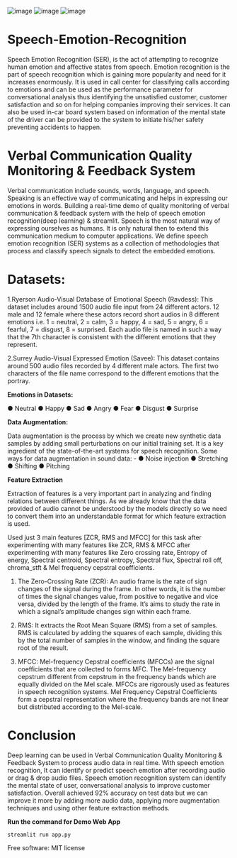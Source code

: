 ![image](https://user-images.githubusercontent.com/97804403/190919412-fff26825-d471-4a57-81b4-1aead9d48bfd.png)
![image](https://user-images.githubusercontent.com/97804403/190919419-0eedef7c-3447-4465-b59b-8eb85adab277.png)
![image](https://user-images.githubusercontent.com/97804403/190919424-7f9abda6-8a49-49b6-a549-6e9a8b00b1bd.png)


# Speech-Emotion-Recognition

Speech Emotion Recognition (SER), is the act of attempting to recognize human emotion and affective states from speech. Emotion recognition is the part of speech recognition which is gaining more popularity and need for it increases enormously. It is used in call center for classifying calls according to emotions and can be used as the performance parameter for conversational analysis thus identifying the unsatisfied customer, customer satisfaction and so on for helping companies improving their services. It can also be used in-car board system based on information of the mental state of the driver can be provided to the system to initiate his/her safety preventing accidents to happen.

# Verbal Communication Quality Monitoring & Feedback System

Verbal communication include sounds, words, language, and speech. Speaking is an effective way of communicating and helps in expressing our emotions in words. Building a real-time demo of quality monitoring of verbal communication & feedback system with the help of speech emotion recognition(deep learning) & streamlit. Speech is the most natural way of expressing ourselves as humans. It is only natural then to extend this communication medium to computer applications. We define speech emotion recognition (SER) systems as a collection of methodologies that process and classify speech signals to detect the embedded emotions.

# Datasets:

1.Ryerson Audio-Visual Database of Emotional Speech (Ravdess):
This dataset includes around 1500 audio file input from 24 different actors. 12 male and 12 female where these actors record short audios in 8 different emotions i.e. 1 = neutral, 2 = calm, 3 = happy, 4 = sad, 5 = angry, 6 = fearful, 7 = disgust, 8 = surprised. Each audio file is named in such a way that the 7th character is consistent with the different emotions that they represent.

2.Surrey Audio-Visual Expressed Emotion (Savee):
This dataset contains around 500 audio files recorded by 4 different male actors. The first two characters of the file name correspond to the different emotions that the portray.

**Emotions in Datasets:**

● Neutral ● Happy ● Sad ● Angry ● Fear ● Disgust ● Surprise

**Data Augmentation:**

Data augmentation is the process by which we create new synthetic data samples by adding small perturbations on our initial training set. It is a key ingredient of the state-of-the-art systems for speech recognition. Some ways for data augmentation in sound data: - ● Noise injection ● Stretching ● Shifting ● Pitching

**Feature Extraction**

Extraction of features is a very important part in analyzing and finding relations between different things. As we already know that the data provided of audio cannot be understood by the models directly so we need to convert them into an understandable format for which feature extraction is used.

Used just 3 main features [ZCR, RMS and MFCC] for this task after experimenting with many features like ZCR, RMS & MFCC after experimenting with many features like Zero crossing rate, Entropy of energy, Spectral centroid, Spectral entropy, Spectral flux, Spectral roll off, chroma_stft & Mel frequency cepstral coefficients.

1. The Zero-Crossing Rate (ZCR): An audio frame is the rate of sign changes of the signal during the frame. In other words, it is the number of times the signal changes value, from positive to negative and vice versa, divided by the length of the frame. It’s aims to study the rate in which a signal’s amplitude changes sign within each frame.

2. RMS: It extracts the Root Mean Square (RMS) from a set of samples. RMS is calculated by adding the squares of each sample, dividing this by the total number of samples in the window, and finding the square root of the result.

3. MFCC: Mel-frequency Cepstral coefficients (MFCCs) are the signal coefficients that are collected to forms MFC. The Mel-frequency cepstrum different from cepstrum in the frequency bands which are equally divided on the Mel scale. MFCCs are rigorously used as features in speech recognition systems. Mel Frequency Cepstral Coefficients form a cepstral representation where the frequency bands are not linear but distributed according to the Mel-scale.

# Conclusion

Deep learning can be used in Verbal Communication Quality Monitoring & Feedback System to process audio data in real time. With speech emotion recognition, It can identify or predict speech emotion after recording audio or drag & drop audio files. Speech emotion recognition system can identify the mental state of user, conversational analysis to improve customer satisfaction. Overall achieved 92% accuracy on test data but we can improve it more by adding more audio data, applying more augmentation techniques and using other feature extraction methods.

**Run the command for Demo Web App**

`` streamlit run app.py ``

Free software: MIT license
